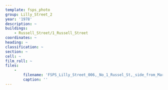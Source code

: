 ```yaml
---
template: fsps_photo
group: Lilly_Street_2
year: '1978'
description: ~
buildings:
    - Russell_Street/1_Russell_Street
coordinates: ~
heading: ~
classification: ~
section: ~
cell: ~
film_roll: ~
files:
    -
        filename: 'FSPS_Lilly_Street_006,_No_1_Russel_St,_side_from_Marine_Tce,_15-2-B,_1978.png'
        caption: ''
---
```

